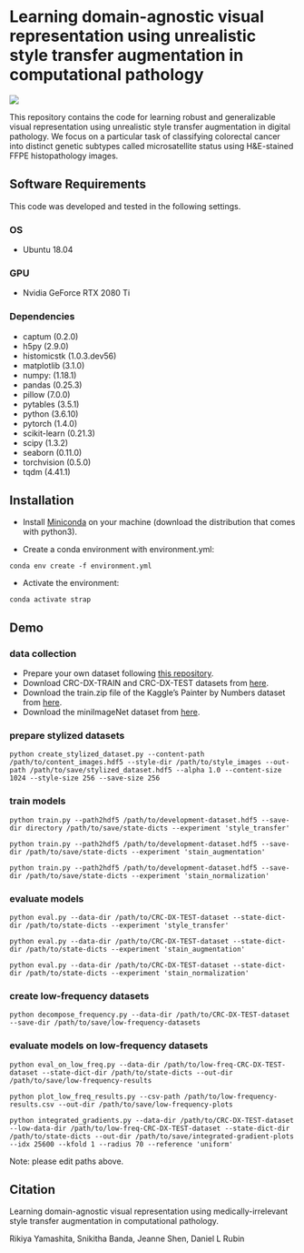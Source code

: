 # Learning domain-agnostic visual representation using unrealistic style transfer augmentation in computational pathology  
  
![](images/sample_style_transfer.png)  

This repository contains the code for learning robust and generalizable visual representation using unrealistic style transfer augmentation in digital pathology. We focus on a particular task of classifying colorectal cancer into distinct genetic subtypes called microsatellite status using H&E-stained FFPE histopathology images.  

## Software Requirements  
This code was developed and tested in the following settings.  
### OS  
- Ubuntu 18.04  
### GPU  
- Nvidia GeForce RTX 2080 Ti  
### Dependencies  
- captum (0.2.0)  
- h5py (2.9.0)  
- histomicstk (1.0.3.dev56)  
- matplotlib (3.1.0)  
- numpy: (1.18.1)  
- pandas (0.25.3)  
- pillow (7.0.0)  
- pytables (3.5.1)  
- python (3.6.10)  
- pytorch (1.4.0)  
- scikit-learn (0.21.3)  
- scipy (1.3.2)  
- seaborn (0.11.0)  
- torchvision (0.5.0)  
- tqdm (4.41.1)  

## Installation  
- Install [Miniconda](https://docs.conda.io/en/latest/miniconda.html#linux-installers) on your machine (download the distribution that comes with python3).  
  
- Create a conda environment with environment.yml:
```
conda env create -f environment.yml
```  
- Activate the environment:
```
conda activate strap
```
  
## Demo  
### data collection  
- Prepare your own dataset following [this repository](https://github.com/rikiyay/MSINet).
- Download CRC-DX-TRAIN and CRC-DX-TEST datasets from [here](http://doi.org/10.5281/zenodo.2530835).  
- Download the train.zip file of the Kaggle’s Painter by Numbers dataset from [here](https://www.kaggle.com/c/painter-by-numbers/data).  
- Download the miniImageNet dataset from [here](https://drive.google.com/file/d/0B3Irx3uQNoBMQ1FlNXJsZUdYWEE/view).  
  
### prepare stylized datasets  
```
python create_stylized_dataset.py --content-path /path/to/content_images.hdf5 --style-dir /path/to/style_images --out-path /path/to/save/stylized_dataset.hdf5 --alpha 1.0 --content-size 1024 --style-size 256 --save-size 256  
```
  
### train models  
```
python train.py --path2hdf5 /path/to/development-dataset.hdf5 --save-dir directory /path/to/save/state-dicts --experiment 'style_transfer'  
```
```
python train.py --path2hdf5 /path/to/development-dataset.hdf5 --save-dir /path/to/save/state-dicts --experiment 'stain_augmentation'  
```
```
python train.py --path2hdf5 /path/to/development-dataset.hdf5 --save-dir /path/to/save/state-dicts --experiment 'stain_normalization'  
```

### evaluate models  
```
python eval.py --data-dir /path/to/CRC-DX-TEST-dataset --state-dict-dir /path/to/state-dicts --experiment 'style_transfer'  
```
```
python eval.py --data-dir /path/to/CRC-DX-TEST-dataset --state-dict-dir /path/to/state-dicts --experiment 'stain_augmentation'  
```
```
python eval.py --data-dir /path/to/CRC-DX-TEST-dataset --state-dict-dir /path/to/state-dicts --experiment 'stain_normalization'  
```
    
### create low-frequency datasets  
```
python decompose_frequency.py --data-dir /path/to/CRC-DX-TEST-dataset --save-dir /path/to/save/low-frequency-datasets  
```

### evaluate models on low-frequency datasets  
```
python eval_on_low_freq.py --data-dir /path/to/low-freq-CRC-DX-TEST-dataset --state-dict-dir /path/to/state-dicts --out-dir /path/to/save/low-frequency-results  
```
```
python plot_low_freq_results.py --csv-path /path/to/low-frequency-results.csv --out-dir /path/to/save/low-frequency-plots  
```
```
python integrated_gradients.py --data-dir /path/to/CRC-DX-TEST-dataset --low-data-dir /path/to/low-freq-CRC-DX-TEST-dataset --state-dict-dir /path/to/state-dicts --out-dir /path/to/save/integrated-gradient-plots --idx 25600 --kfold 1 --radius 70 --reference 'uniform'  
```

Note: please edit paths above.  
  
## Citation  
Learning domain-agnostic visual representation using medically-irrelevant style transfer augmentation in computational pathology.  
  
Rikiya Yamashita, Snikitha Banda, Jeanne Shen, Daniel L Rubin  